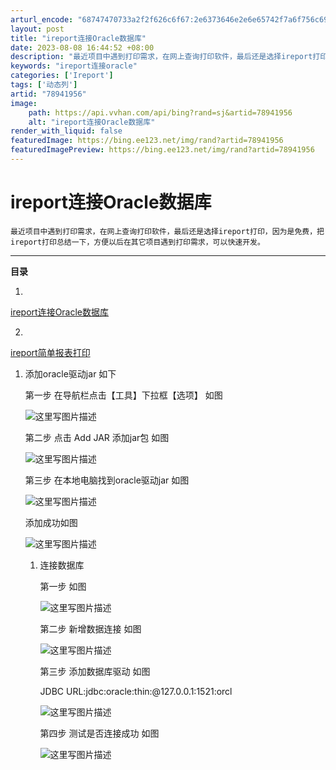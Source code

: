 ```yaml
---
arturl_encode: "68747470733a2f2f626c6f67:2e6373646e2e6e65742f7a6f756c6970696e67313233343536:2f61727469636c652f64657461696c732f3738393431393536"
layout: post
title: "ireport连接Oracle数据库"
date: 2023-08-08 16:44:52 +08:00
description: "最近项目中遇到打印需求，在网上查询打印软件，最后还是选择ireport打印，因为是免费，把irepo"
keywords: "ireport连接oracle"
categories: ['Ireport']
tags: ['动态列']
artid: "78941956"
image:
    path: https://api.vvhan.com/api/bing?rand=sj&artid=78941956
    alt: "ireport连接Oracle数据库"
render_with_liquid: false
featuredImage: https://bing.ee123.net/img/rand?artid=78941956
featuredImagePreview: https://bing.ee123.net/img/rand?artid=78941956
---
```


# ireport连接Oracle数据库

```
最近项目中遇到打印需求，在网上查询打印软件，最后还是选择ireport打印，因为是免费，把ireport打印总结一下，方便以后在其它项目遇到打印需求，可以快速开发。

```

---

**目录**
  
1.
[ireport连接Oracle数据库](http://blog.csdn.net/zouliping123456/article/details/78941956)
  
2.
[ireport简单报表打印](http://blog.csdn.net/zouliping123456/article/details/78942208)

1. 添加oracle驱动jar 如下
     
   第一步 在导航栏点击【工具】下拉框【选项】 如图
     
   ![这里写图片描述](https://img-blog.csdn.net/20171231150147125?watermark/2/text/aHR0cDovL2Jsb2cuY3Nkbi5uZXQvem91bGlwaW5nMTIzNDU2/font/5a6L5L2T/fontsize/400/fill/I0JBQkFCMA==/dissolve/70/gravity/SouthEast)
     
   第二步 点击 Add JAR 添加jar包 如图
     
   ![这里写图片描述](https://img-blog.csdn.net/20171231150529750?watermark/2/text/aHR0cDovL2Jsb2cuY3Nkbi5uZXQvem91bGlwaW5nMTIzNDU2/font/5a6L5L2T/fontsize/400/fill/I0JBQkFCMA==/dissolve/70/gravity/SouthEast)
     
   第三步 在本地电脑找到oracle驱动jar 如图
     
   ![这里写图片描述](https://img-blog.csdn.net/20171231150759773?watermark/2/text/aHR0cDovL2Jsb2cuY3Nkbi5uZXQvem91bGlwaW5nMTIzNDU2/font/5a6L5L2T/fontsize/400/fill/I0JBQkFCMA==/dissolve/70/gravity/SouthEast)
     
   添加成功如图
     
   ![这里写图片描述](https://img-blog.csdn.net/20171231150907221?watermark/2/text/aHR0cDovL2Jsb2cuY3Nkbi5uZXQvem91bGlwaW5nMTIzNDU2/font/5a6L5L2T/fontsize/400/fill/I0JBQkFCMA==/dissolve/70/gravity/SouthEast)
     
   1. 连接数据库
        
      第一步 如图
        
      ![这里写图片描述](https://img-blog.csdn.net/20171231151309912?watermark/2/text/aHR0cDovL2Jsb2cuY3Nkbi5uZXQvem91bGlwaW5nMTIzNDU2/font/5a6L5L2T/fontsize/400/fill/I0JBQkFCMA==/dissolve/70/gravity/SouthEast)
        
      第二步 新增数据连接 如图
        
      ![这里写图片描述](https://img-blog.csdn.net/20171231151506926?watermark/2/text/aHR0cDovL2Jsb2cuY3Nkbi5uZXQvem91bGlwaW5nMTIzNDU2/font/5a6L5L2T/fontsize/400/fill/I0JBQkFCMA==/dissolve/70/gravity/SouthEast)
        
      第三步 添加数据库驱动 如图
        
      JDBC URL:jdbc:oracle:thin:@127.0.0.1:1521:orcl
        
      ![这里写图片描述](https://img-blog.csdn.net/20171231151909576?watermark/2/text/aHR0cDovL2Jsb2cuY3Nkbi5uZXQvem91bGlwaW5nMTIzNDU2/font/5a6L5L2T/fontsize/400/fill/I0JBQkFCMA==/dissolve/70/gravity/SouthEast)
        
      第四步 测试是否连接成功 如图
        
      ![这里写图片描述](https://img-blog.csdn.net/20171231152026519?watermark/2/text/aHR0cDovL2Jsb2cuY3Nkbi5uZXQvem91bGlwaW5nMTIzNDU2/font/5a6L5L2T/fontsize/400/fill/I0JBQkFCMA==/dissolve/70/gravity/SouthEast)